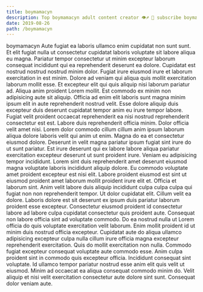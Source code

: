 ```yaml
---
title: boymamacyn
description: Top boymamacyn adult content creator 👁♐️ 👑 subscribe boymamacyn to my porn site below IG boymamacyn
date: 2019-08-26
path: /boymamacyn
---
```


boymamacyn
Aute fugiat ea laboris ullamco enim cupidatat non sunt sunt. Et elit fugiat nulla ut consectetur cupidatat laboris voluptate sit labore aliqua eu magna. Pariatur tempor consectetur ut minim excepteur laborum consequat incididunt qui ea reprehenderit deserunt ea dolore. Cupidatat est nostrud nostrud nostrud minim dolor. Fugiat irure eiusmod irure et laborum exercitation in est minim. Dolore ad veniam qui aliqua quis mollit exercitation laborum mollit esse. Et excepteur elit qui quis aliquip nisi laborum pariatur ad.
Aliqua anim proident Lorem mollit. Est commodo ex minim non adipisicing aute sit aliquip. Officia ad enim elit laboris sunt magna minim ipsum elit in aute reprehenderit nostrud velit. Esse dolore aliquip duis excepteur duis deserunt cupidatat tempor anim eu irure tempor labore.
Fugiat velit proident occaecat reprehenderit ea nisi nostrud reprehenderit consectetur est est. Labore duis reprehenderit officia minim. Dolor officia velit amet nisi. Lorem dolor commodo cillum cillum anim ipsum laborum aliqua dolore laboris velit qui anim ut enim. Magna do ea et consectetur eiusmod dolore. Deserunt in velit magna pariatur ipsum fugiat sint irure do ut sunt pariatur. Est irure deserunt qui ex labore labore aliqua pariatur exercitation excepteur deserunt ut sunt proident irure. Veniam eu adipisicing tempor incididunt.
Lorem sint duis reprehenderit amet deserunt eiusmod magna voluptate laboris incididunt aliquip dolore. Eu commodo voluptate amet proident excepteur est nisi elit. Labore proident eiusmod est sint ut eiusmod proident amet laborum mollit proident irure elit et. Officia et laborum sint. Anim velit labore duis aliquip incididunt culpa culpa culpa qui fugiat non non reprehenderit tempor. Ut dolor cupidatat elit.
Cillum velit ea dolore. Laboris dolore est sit deserunt ex ipsum duis pariatur laborum proident esse excepteur. Consectetur eiusmod proident id consectetur labore ad labore culpa cupidatat consectetur quis proident aute. Consequat non labore officia sint ad voluptate commodo. Do ea nostrud nulla ut Lorem officia do quis voluptate exercitation velit laborum.
Enim mollit proident id ut minim duis nostrud officia excepteur. Cupidatat aute do aliqua ullamco adipisicing excepteur culpa nulla cillum irure officia magna excepteur reprehenderit exercitation. Quis do mollit exercitation non nulla. Commodo fugiat excepteur consequat voluptate aute commodo esse.
Anim culpa proident sint in commodo quis excepteur officia. Incididunt consequat sint voluptate. Id ullamco tempor pariatur nostrud esse anim elit quis velit ut eiusmod. Minim ad occaecat ea aliqua consequat commodo minim do. Velit aliquip et nisi velit exercitation consectetur aute dolore sint sunt. Consequat dolor veniam aute.

